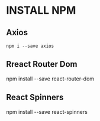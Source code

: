 # INSTALL NPM

## Axios
`npm i --save axios`

## Rreact Router Dom
npm install --save react-router-dom

## React Spinners
npm install --save react-spinners
